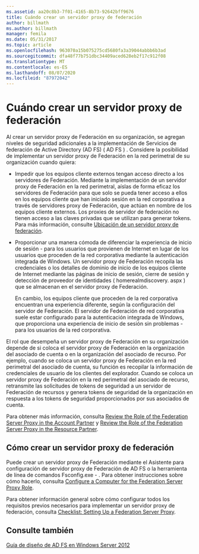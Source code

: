 ```yaml
---
ms.assetid: aa20c8b3-7f01-4165-8b73-92642bff9676
title: Cuándo crear un servidor proxy de federación
author: billmath
ms.author: billmath
manager: femila
ms.date: 05/31/2017
ms.topic: article
ms.openlocfilehash: 963070a15b075275cd5680fa3a39044abbb6b3ad
ms.sourcegitcommit: dfa48f77b751dbc34409aced628eb2f17c912f08
ms.translationtype: MT
ms.contentlocale: es-ES
ms.lasthandoff: 08/07/2020
ms.locfileid: "87972042"
---
```

# <a name="when-to-create-a-federation-server-proxy"></a>Cuándo crear un servidor proxy de federación

Al crear un servidor proxy de Federación en su organización, se agregan niveles de seguridad adicionales a la implementación de Servicios de federación de Active Directory (AD FS) \( AD FS \) . Considere la posibilidad de implementar un servidor proxy de Federación en la red perimetral de su organización cuando quiera:

-   Impedir que los equipos cliente externos tengan acceso directo a los servidores de Federación. Mediante la implementación de un servidor proxy de Federación en la red perimetral, aíslas de forma eficaz los servidores de Federación para que solo se pueda tener acceso a ellos en los equipos cliente que han iniciado sesión en la red corporativa a través de servidores proxy de Federación, que actúan en nombre de los equipos cliente externos. Los proxies de servidor de federación no tienen acceso a las claves privadas que se utilizan para generar tokens. Para más información, consulte [Ubicación de un servidor proxy de federación](Where-to-Place-a-Federation-Server-Proxy.md).

-   Proporcionar una manera cómoda de diferenciar la experiencia de inicio de sesión \- para los usuarios que provienen de Internet en lugar de los usuarios que proceden de la red corporativa mediante la autenticación integrada de Windows. Un servidor proxy de Federación recopila las credenciales o los detalles de dominio de inicio de los equipos cliente de Internet mediante las páginas de inicio de sesión, cierre de sesión y detección de proveedor de identidades \( homerealmdiscovery. aspx \) que se almacenan en el servidor proxy de Federación.

    En cambio, los equipos cliente que proceden de la red corporativa encuentran una experiencia diferente, según la configuración del servidor de Federación. El servidor de Federación de red corporativa suele estar configurado para la autenticación integrada de Windows, que proporciona una experiencia de inicio de sesión sin problemas \- para los usuarios de la red corporativa.

El rol que desempeña un servidor proxy de Federación en su organización depende de si coloca el servidor proxy de Federación en la organización del asociado de cuenta o en la organización del asociado de recurso. Por ejemplo, cuando se coloca un servidor proxy de Federación en la red perimetral del asociado de cuenta, su función es recopilar la información de credenciales de usuario de los clientes del explorador. Cuando se coloca un servidor proxy de Federación en la red perimetral del asociado de recurso, retransmite las solicitudes de tokens de seguridad a un servidor de Federación de recursos y genera tokens de seguridad de la organización en respuesta a los tokens de seguridad proporcionados por sus asociados de cuenta.

Para obtener más información, consulta [Review the Role of the Federation Server Proxy in the Account Partner](Review-the-Role-of-the-Federation-Server-Proxy-in-the-Account-Partner.md) y [Review the Role of the Federation Server Proxy in the Resource Partner](Review-the-Role-of-the-Federation-Server-Proxy-in-the-Resource-Partner.md).

## <a name="how-to-create-a-federation-server-proxy"></a>Cómo crear un servidor proxy de federación
Puede crear un servidor proxy de Federación mediante el Asistente para configuración de servidor proxy de Federación de AD FS o la herramienta de línea de comandos Fsconfig.exe \- . Para obtener instrucciones sobre cómo hacerlo, consulta [Configure a Computer for the Federation Server Proxy Role](../../ad-fs/deployment/Configure-a-Computer-for-the-Federation-Server-Proxy-Role.md).

Para obtener información general sobre cómo configurar todos los requisitos previos necesarios para implementar un servidor proxy de federación, consulta [Checklist: Setting Up a Federation Server Proxy](../../ad-fs/deployment/Checklist--Setting-Up-a-Federation-Server-Proxy.md).

## <a name="see-also"></a>Consulte también
[Guía de diseño de AD FS en Windows Server 2012](AD-FS-Design-Guide-in-Windows-Server-2012.md)
